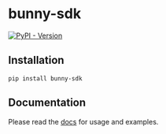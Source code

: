 # bunny-sdk

[![PyPI - Version](https://img.shields.io/pypi/v/bunny-sdk?color=blue)](https://pypi.org/project/bunny-sdk/)

<!-- poetry folder name uses underscores https://github.com/python-poetry/poetry/issues/8942#issuecomment-1925761531 -->
<!-- poetry pypi authentication https://www.digitalocean.com/community/tutorials/how-to-publish-python-packages-to-pypi-using-poetry-on-ubuntu-22-04 -->

## Installation

```shell
pip install bunny-sdk
```

## Documentation

Please read the [docs](https://bunny-launcher.net/bunny-sdk/languages/python/) for usage and examples.
